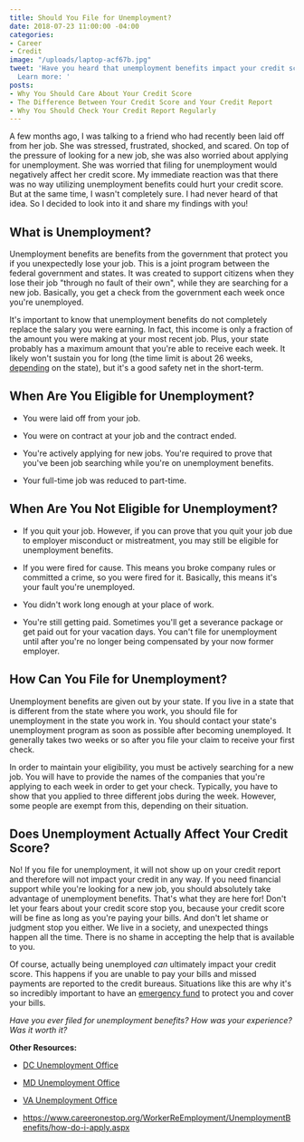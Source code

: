 ```yaml
---
title: Should You File for Unemployment?
date: 2018-07-23 11:00:00 -04:00
categories:
- Career
- Credit
image: "/uploads/laptop-acf67b.jpg"
tweet: 'Have you heard that unemployment benefits impact your credit score? Wrong!
  Learn more: '
posts:
- Why You Should Care About Your Credit Score
- The Difference Between Your Credit Score and Your Credit Report
- Why You Should Check Your Credit Report Regularly
---
```


A few months ago, I was talking to a friend who had recently been laid off from her job. She was stressed, frustrated, shocked, and scared. On top of the pressure of looking for a new job, she was also worried about applying for unemployment. She was worried that filing for unemployment would negatively affect her credit score. My immediate reaction was that there was no way utilizing unemployment benefits could hurt your credit score. But at the same time, I wasn't completely sure. I had never heard of that idea. So I decided to look into it and share my findings with you!

## What is Unemployment?

Unemployment benefits are benefits from the government that protect you if you unexpectedly lose your job. This is a joint program between the federal government and states. It was created to support citizens when they lose their job "through no fault of their own", while they are searching for a new job. Basically, you get a check from the government each week once you're unemployed.

It's important to know that unemployment benefits do not completely replace the salary you were earning. In fact, this income is only a fraction of the amount you were making at your most recent job. Plus, your state probably has a maximum amount that you're able to receive each week. It likely won't sustain you for long (the time limit is about 26 weeks, [depending](http://www.businessinsider.com/heres-how-long-unemployment-benefits-now-last-in-each-state-2014-1) on the state), but it's a good safety net in the short-term.

## When Are You Eligible for Unemployment?

* You were laid off from your job.

* You were on contract at your job and the contract ended.

* You're actively applying for new jobs. You're required to prove that you've been job searching while you're on unemployment benefits.

* Your full-time job was reduced to part-time.

## When Are You Not Eligible for Unemployment?

* If you quit your job. However, if you can prove that you quit your job due to employer misconduct or mistreatment, you may still be eligible for unemployment benefits.

* If you were fired for cause. This means you broke company rules or committed a crime, so you were fired for it. Basically, this  means it's your fault you're unemployed.

* You didn't work long enough at your place of work.

* You're still getting paid. Sometimes you'll get a severance package or get paid out for your vacation days. You can't file for unemployment until after you're no longer being compensated by your now former employer.

## How Can You File for Unemployment?

Unemployment benefits are given out by your state. If you live in a state that is different from the state where you work, you should file for unemployment in the state you work in. You should contact your state's unemployment program as soon as possible after becoming unemployed. It generally takes two weeks or so after you file your claim to receive your first check.

In order to maintain your eligibility, you must be actively searching for a new job. You will have to provide the names of the companies that you're applying to each week in order to get your check. Typically, you have to show that you applied to three different jobs during the week. However, some people are exempt from this, depending on their situation. 

## Does Unemployment Actually Affect Your Credit Score?

No! If you file for unemployment, it will not show up on your credit report and therefore will not impact your credit in any way. If you need financial support while you're looking for a new job, you should absolutely take advantage of unemployment benefits. That's what they are here for! Don't let your fears about your credit score stop you, because your credit score will be fine as long as you're paying your bills. And don't let shame or judgment stop you either. We live in a society, and unexpected things happen all the time. There is no shame in accepting the help that is available to you.

Of course, actually being unemployed *can* ultimately impact your credit score. This happens if you are unable to pay your bills and missed payments are reported to the credit bureaus. Situations like this are why it's so incredibly important to have an [emergency fund](https://www.maggiegermano.com/blog/you-need-an-emergency-fund) to protect you and cover your bills.

*Have you ever filed for unemployment benefits? How was your experience? Was it worth it?*

**Other Resources:**

* [DC Unemployment Office](https://does.dc.gov/service/start-your-unemployment-compensation-process)

* [MD Unemployment Office](https://www.dllr.state.md.us/employment/unemployment.shtml)

* [VA Unemployment Office](http://www.vec.virginia.gov/unemployed/online-services/apply-for-unemployment-benefits)

* https://www.careeronestop.org/WorkerReEmployment/UnemploymentBenefits/how-do-i-apply.aspx 